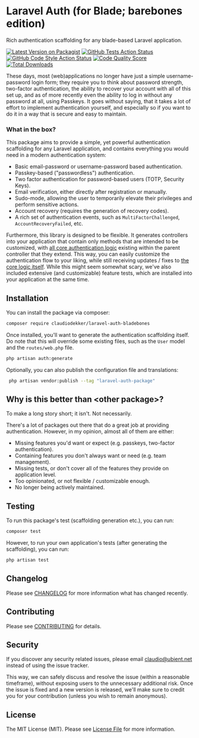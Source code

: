 # Laravel Auth (for Blade; barebones edition)
Rich authentication scaffolding for any blade-based Laravel application.

[![Latest Version on Packagist](https://img.shields.io/packagist/v/claudiodekker/laravel-auth-bladebones.svg?style=flat-square)](https://packagist.org/packages/claudiodekker/laravel-auth-bladebones)
[![GitHub Tests Action Status](https://img.shields.io/github/workflow/status/claudiodekker/laravel-auth-bladebones/run-tests?label=tests)](https://github.com/claudiodekker/laravel-auth-bladebones/actions?query=workflow%3Arun-tests+branch%3Amaster)
[![GitHub Code Style Action Status](https://img.shields.io/github/workflow/status/claudiodekker/laravel-auth-bladebones/Check%20&%20fix%20styling?label=code%20style)](https://github.com/claudiodekker/laravel-auth-bladebones/actions?query=workflow%3A"Check+%26+fix+styling"+branch%3Amaster)
[![Code Quality Score](https://img.shields.io/scrutinizer/g/claudiodekker/laravel-auth-bladebones.svg?style=flat-square)](https://scrutinizer-ci.com/g/claudiodekker/laravel-auth-bladebones)
[![Total Downloads](https://img.shields.io/packagist/dt/claudiodekker/laravel-auth-bladebones.svg?style=flat-square)](https://packagist.org/packages/claudiodekker/laravel-auth-bladebones)

These days, most (web)applications no longer have just a simple username-password login form; they require you to think about password strength, two-factor authentication, 
the ability to recover your account with all of this set up, and as of more recently even the ability to log in without any password at all, using Passkeys.
It goes without saying, that it takes a lot of effort to implement authentication yourself, and especially so if you want to do it in a way that is secure and easy to maintain.

### What in the box?

This package aims to provide a simple, yet powerful authentication scaffolding for any Laravel application, and contains everything you would need in a modern authentication system:
- Basic email-password or username-password based authentication.
- Passkey-based ("passwordless") authentication.
- Two factor authentication for password-based users (TOTP, Security Keys).
- Email verification, either directly after registration or manually.
- Sudo-mode, allowing the user to temporarily elevate their privileges and perform sensitive actions.
- Account recovery (requires the generation of recovery codes).
- A rich set of authentication events, such as `MultiFactorChallenged`, `AccountRecoveryFailed`, etc.

Furthermore, this library is designed to be flexible. It generates controllers into your application that contain only methods that are intended to be customized, with [all core authentication logic](https://github.com/claudiodekker/laravel-auth)
existing within the parent controller that they extend. This way, you can easily customize the authentication flow to your liking, while still receiving updates / fixes to [the core logic itself](https://github.com/claudiodekker/laravel-auth).
While this might seem somewhat scary, we've also included extensive (and customizable) feature tests, which are installed into your application at the same time.

## Installation

You can install the package via composer:

```bash
composer require claudiodekker/laravel-auth-bladebones
```

Once installed, you'll want to generate the authentication scaffolding itself.
Do note that this will override some existing files, such as the `User` model and the `routes/web.php` file.

```bash
php artisan auth:generate
```

Optionally, you can also publish the configuration file and translations:
    
```bash
 php artisan vendor:publish --tag "laravel-auth-package"
```

## Why is this better than \<other package>?

To make a long story short; it isn't. Not necessarily.

There's a lot of packages out there that do a great job at providing authentication. However, in my opinion, almost all of them are either:
- Missing features you'd want or expect (e.g. passkeys, two-factor authentication).
- Containing features you don't always want or need (e.g. team management).
- Missing tests, or don't cover all of the features they provide on application level.
- Too opinionated, or not flexible / customizable enough.
- No longer being actively maintained.

## Testing

To run this package's test (scaffolding generation etc.), you can run:

``` bash
composer test
```

However, to run your own application's tests (after generating the scaffolding), you can run:

``` bash
php artisan test
```

## Changelog

Please see [CHANGELOG](CHANGELOG.md) for more information what has changed recently.

## Contributing

Please see [CONTRIBUTING](CONTRIBUTING.md) for details.

## Security

If you discover any security related issues, please email claudio@ubient.net instead of using the issue tracker.

This way, we can safely discuss and resolve the issue (within a reasonable timeframe), without exposing users to the unnecessary additional risk.
Once the issue is fixed and a new version is released, we'll make sure to credit you for your contribution (unless you wish to remain anonymous).

## License

The MIT License (MIT). Please see [License File](LICENSE.md) for more information.
